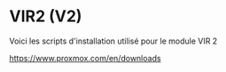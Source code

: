 # VIR2 (V2)
Voici les scripts d'installation utilisé pour le module VIR 2

https://www.proxmox.com/en/downloads
